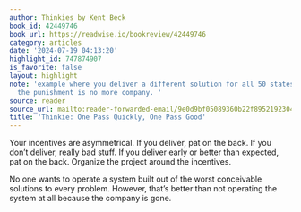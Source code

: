 ```yaml
---
author: Thinkies by Kent Beck
book_id: 42449746
book_url: https://readwise.io/bookreview/42449746
category: articles
date: '2024-07-19 04:13:20'
highlight_id: 747874907
is_favorite: false
layout: highlight
note: 'example where you deliver a different solution for all 50 states due to regulation.
  the punishment is no more company. '
source: reader
source_url: mailto:reader-forwarded-email/9e0d9bf05089360b22f8952192304c12
title: 'Thinkie: One Pass Quickly, One Pass Good'
---
```


Your incentives are asymmetrical. If you deliver, pat on the back. If you don’t deliver, really bad stuff. If you deliver early or better than expected, pat on the back. Organize the project around the incentives.

No one wants to operate a system built out of the worst conceivable solutions to every problem. However, that’s better than not operating the system at all because the company is gone.
